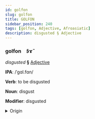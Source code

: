 ```yaml
---
id: golfon
slug: golfon
title: GOLFON
sidebar_position: 240
tags: [golfon, Adjective, Afroasiatic]
description: disgusted § Adjective
---
```


### golfon&emsp;<span kind="abugida">ꜿ͊ɤ̃</span>

*disgusted* **§** [Adjective](../../tags/Adjective)

**IPA**: /ˈgɑl.fɑn/

**Verb**: to be disgusted

**Noun**: disgust

**Modifier**: disgusted

<details>
    <summary>Origin</summary>
    Arabic, Hijazi قرفان garfān /ɡarfaːn/<br/>
    <em>Afroasiatic Language Family</em>
</details>